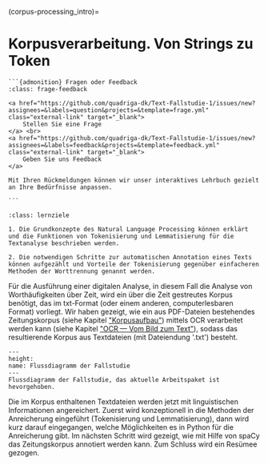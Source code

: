 (corpus-processing_intro)=
# Korpusverarbeitung. Von Strings zu Token

````{margin}
```{admonition} Fragen oder Feedback 
:class: frage-feedback

<a href="https://github.com/quadriga-dk/Text-Fallstudie-1/issues/new?assignees=&labels=question&projects=&template=frage.yml" class="external-link" target="_blank">
    Stellen Sie eine Frage
</a> <br>
<a href="https://github.com/quadriga-dk/Text-Fallstudie-1/issues/new?assignees=&labels=feedback&projects=&template=feedback.yml" class="external-link" target="_blank">
    Geben Sie uns Feedback
</a>

Mit Ihren Rückmeldungen können wir unser interaktives Lehrbuch gezielt an Ihre Bedürfnisse anpassen.

```
````
```{admonition} Korpusverarbeitung mit Natural Language Processing
:class: lernziele

1. Die Grundkonzepte des Natural Language Processing können erklärt und die Funktionen von Tokenisierung und Lemmatisierung für die Textanalyse beschrieben werden.

2. Die notwendigen Schritte zur automatischen Annotation eines Texts können aufgezählt und Vorteile der Tokenisierung gegenüber einfacheren Methoden der Worttrennung genannt werden.
```

Für die Ausführung einer digitalen Analyse, in diesem Fall die Analyse von Worthäufigkeiten über Zeit, wird ein über die Zeit gestreutes Korpus benötigt, das im txt-Format (oder einem anderen, computerlesbaren Format) vorliegt. Wir haben gezeigt, wie ein aus PDF-Dateien bestehendes Zeitungskorpus (siehe Kapitel ["Korpusaufbau"](corpus-collection_intro)) mittels OCR verarbeitet werden kann (siehe Kapitel ["OCR — Vom Bild zum Text"](ocr_intro)), sodass das resultierende Korpus aus Textdateien (mit Dateiendung '.txt') besteht.

```{figure} ../assets/images/flow-chart_corpus-processing.jpeg
---
height:
name: Flussdiagramm der Fallstudie
---
Flussdiagramm der Fallstudie, das aktuelle Arbeitspaket ist hevorgehoben.
```

Die im Korpus enthaltenen Textdateien werden jetzt mit linguistischen Informationen angereichert. Zuerst wird konzeptionell in die Methoden der Anreicherung eingeführt (Tokenisierung und Lemmatisierung), dann wird kurz darauf eingegangen, welche Möglichkeiten es in Python für die Anreicherung gibt. Im nächsten Schritt wird gezeigt, wie mit Hilfe von spaCy das Zeitungskorpus annotiert werden kann. Zum Schluss wird ein Resümee gezogen.
